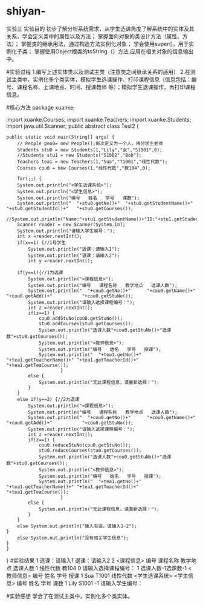 # shiyan-
实验三
实验目的
初步了解分析系统需求，从学生选课角度了解系统中的实体及其关系，学会定义类中的属性以及方法；
掌握面向对象的类设计方法（属性、方法）；
掌握类的继承用法，通过构造方法实例化对象；
学会使用super()，用于实例化子类；
掌握使用Object根类的toString（）方法,应用在相关对象的信息输出中。

#实验过程
1.编写上述实体类以及测试主类（注意类之间继承关系的适用）
2.在测试主类中，实例化多个类实体，模拟学生选课操作、打印课程信息（信息包括：编号、课程名称、上课地点、时间、授课教师 等）；模拟学生退课操作，再打印课程信息。

#核心方法
package xuanke;

import xuanke.Courses;
import xuanke.Teachers;
import xuanke.Students;
import java.util.Scanner;
public abstract class Test2 {

	public static void main(String[] args) {
		// People peo0= new People();每次定义为一个人，再分学生老师
		Students stu0 = new Students(1,"Lily","女","S1001",0);
		//Students stu1 = new Students("S1002","Bob");
		Teachers tea1 = new Teachers(1,"Sua","T1001","线性代数");
		Courses cou0 = new Courses(1,"线性代数","教104",0);
		
		for(;;) {
		System.out.println("<学生选课系统>");
		System.out.println("<学生信息>");
		System.out.println("编号   姓名   学号   课数");
		System.out.println("  "+stu0.getNo()+"  "+stu0.getStudentName()+" "+stu0.getStudentId()+"   "+stu0.getCourses());
		//System.out.println("Name:"+stu1.getStudentName()+"ID:"+stu1.getStudentId());
		Scanner reader = new Scanner(System.in);
		System.out.println("请输入学生编号：");
		int x =reader.nextInt();
		if(x==1) {//1号学生
			System.out.println("选课：请输入1");
			System.out.println("退课：请输入2");
			int y =reader.nextInt();
	        
		if(y==1){//1为选课
			System.out.println("<课程信息>");
			System.out.println("编号   课程名称   教学地点   选课人数");
			System.out.println("  "+cou0.getNo()+"      "+cou0.getName()+"     "+cou0.getAdd()+"           "+cou0.getStuNo());
			System.out.println("请输入选择课程编号：");
			int z =reader.nextInt();
			if(z==1) {
				cou0.addStuNo(cou0.getStuNo());
				stu0.addCourses(stu0.getCourses());
				System.out.println("选课人数"+cou0.getStuNo()+"选课数"+stu0.getCourses());
				System.out.println("<教师信息>");
				System.out.println("编号   姓名   学号   授课");
				System.out.println("  "+tea1.getNo()+"  "+tea1.getTeacherName()+" "+tea1.getTeacherId()+" "+tea1.getTeaCourse());
						}
			else {
				System.out.println("无此课程信息，请重新选择！");
			}
		}
		else if(y==2) {//2为退课
			System.out.println("<课程信息>");
			System.out.println("编号   课程名称   教学地点   选课人数");
			System.out.println("  "+cou0.getNo()+"      "+cou0.getName()+"     "+cou0.getAdd()+"           "+cou0.getStuNo());
			System.out.println("请输入选择课程编号：");
			int z =reader.nextInt();
			if(z==1) {
				cou0.reduceStuNo(cou0.getStuNo());
				stu0.reduceCourses(stu0.getCourses());
				System.out.println("选课人数"+cou0.getStuNo()+"选课数"+stu0.getCourses());
				System.out.println("<教师信息>");
				System.out.println("编号   姓名   学号   授课");
				System.out.println("  "+tea1.getNo()+"  "+tea1.getTeacherName()+" "+tea1.getTeacherId()+" "+tea1.getTeaCourse());
						}
			else {
				System.out.println("无此课程信息，请重新选择！");
			}
		}
		else System.out.println("输入有误，请输入1~2");
	}
		else System.out.println("没有相关学生信息");
	}
	}
}
#实验结果
1
选课：请输入1
退课：请输入2
2
<课程信息>
编号   课程名称   教学地点   选课人数
  1      线性代数     教104           0
请输入选择课程编号：
1
选课人数-1选课数-1
<教师信息>
编号   姓名   学号   授课
  1  Sua T1001 线性代数
<学生选课系统>
<学生信息>
编号   姓名   学号   课数
  1  Lily S1001   -1
请输入学生编号：

#实验感想
学会了在测试主类中，实例化多个类实体。
